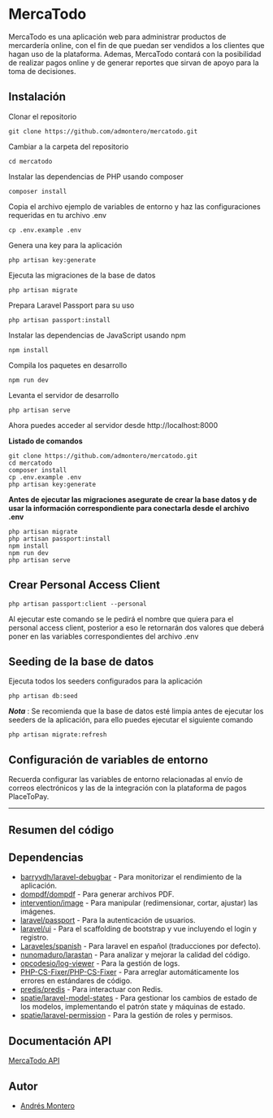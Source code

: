 # MercaTodo

MercaTodo es una aplicación web para administrar productos de mercardería online, con el fin de que puedan ser vendidos a los clientes que hagan uso de la plataforma. Ademas, MercaTodo contará con la posibilidad de realizar pagos online y de generar reportes que sirvan de apoyo para la toma de decisiones.

## Instalación

Clonar el repositorio

    git clone https://github.com/admontero/mercatodo.git

Cambiar a la carpeta del repositorio

    cd mercatodo

Instalar las dependencias de PHP usando composer

    composer install

Copia el archivo ejemplo de variables de entorno y haz las configuraciones requeridas en tu archivo .env

    cp .env.example .env

Genera una key para la aplicación

    php artisan key:generate

Ejecuta las migraciones de la base de datos

    php artisan migrate

Prepara Laravel Passport para su uso

    php artisan passport:install

Instalar las dependencias de JavaScript usando npm

    npm install

Compila los paquetes en desarrollo

    npm run dev

Levanta el servidor de desarrollo

    php artisan serve

Ahora puedes acceder al servidor desde http://localhost:8000

**Listado de comandos**

    git clone https://github.com/admontero/mercatodo.git
    cd mercatodo
    composer install
    cp .env.example .env
    php artisan key:generate

**Antes de ejecutar las migraciones asegurate de crear la base datos y de usar la información correspondiente para conectarla desde el archivo .env**

    php artisan migrate
    php artisan passport:install
    npm install
    npm run dev
    php artisan serve

## Crear Personal Access Client

    php artisan passport:client --personal

Al ejecutar este comando se le pedirá el nombre que quiera para el personal access client, posterior a eso le retornarán dos valores que deberá poner en las variables correspondientes del archivo .env

## Seeding de la base de datos

Ejecuta todos los seeders configurados para la aplicación

    php artisan db:seed

***Nota*** : Se recomienda que la base de datos esté limpia antes de ejecutar los seeders de la aplicación, para ello puedes ejecutar el siguiente comando

    php artisan migrate:refresh

## Configuración de variables de entorno

Recuerda configurar las variables de entorno relacionadas al envío de correos electrónicos y las de la integración con la plataforma de pagos PlaceToPay.

------------

## Resumen del código

## Dependencias

- [barryvdh/laravel-debugbar](https://github.com/barryvdh/laravel-debugbar) - Para monitorizar el rendimiento de la aplicación.
- [dompdf/dompdf](https://github.com/dompdf/dompdf) - Para generar archivos PDF.
- [intervention/image](https://github.com/Intervention/image) - Para manipular (redimensionar, cortar, ajustar) las imágenes.
- [laravel/passport](https://github.com/laravel/passport) - Para la autenticación de usuarios.
- [laravel/ui](https://github.com/laravel/ui) - Para el scaffolding de bootstrap y vue incluyendo el login y registro.
- [Laraveles/spanish](https://github.com/Laraveles/spanish) - Para laravel en español (traducciones por defecto).
- [nunomaduro/larastan](https://github.com/nunomaduro/larastan) - Para analizar y mejorar la calidad del código.
- [opcodesio/log-viewer](https://github.com/opcodesio/log-viewer) - Para la gestión de logs.
- [PHP-CS-Fixer/PHP-CS-Fixer](https://github.com/PHP-CS-Fixer/PHP-CS-Fixer) - Para arreglar automáticamente los errores en estándares de código.
- [predis/predis](https://github.com/predis/predis) - Para interactuar con Redis.
- [spatie/laravel-model-states](https://github.com/spatie/laravel-model-states) - Para gestionar los cambios de estado de los modelos, implementando el patrón state y máquinas de estado.
- [spatie/laravel-permission](https://github.com/spatie/laravel-permission) - Para la gestión de roles y permisos.

## Documentación API

[MercaTodo API](https://documenter.getpostman.com/view/9609007/2s946fdsFX#c2cec13f-d4c4-4399-8dd5-a4aa1b219b6f)

## Autor

- [Andrés Montero](https://github.com/admontero)
